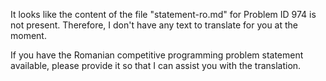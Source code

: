It looks like the content of the file "statement-ro.md" for Problem ID 974 is not present. Therefore, I don't have any text to translate for you at the moment.

If you have the Romanian competitive programming problem statement available, please provide it so that I can assist you with the translation.